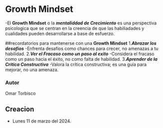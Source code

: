 # Growth Mindset
-El **Growth Mindset** o la ***mentaliddad de Crecimiento*** es una perspectiva psicologica que se centran en la creencia de que las habiliadades y cualidades pueden desarrollarse a base de esfuerzo. 

  ##recordatorios para mantenerse con una **Growth Mindset**
   1.***Abrazar los desafios***
    -Enfrenta desafíos como chances para crecer, no amenazas a tu habilidad.
   2.***Ver el Fracaso como un paso al exito***
    -Considera el fracaso como un paso hacia el éxito, no como falta de habilidad.
   3.***Aprender de la Critica Constructiva***
    -Valora la crítica constructiva; es una guía para mejorar, no una amenaza.

### Autor
Omar Torbisco

## Creacion
- Lunes 11 de marzo del 2024.
